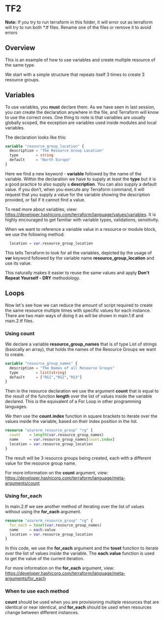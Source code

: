 # TF2

**Note:** If you try to run terraform in this folder, it will error out as terraform will try to run both *.tf files. Rename one of the files or remove it to avoid errors

## Overview

This is an example of how to use variables and create multiple resource of the same type.

We start with a simple structure that repeats itself 3 times to create 3 resource groups.

## Variables

To use variables, you **must** declare them. As we have seen in last session, you can create the declaration anywhere in the file, and Terraform will know to use the correct ones. One thing to note is that variables are usually globally scoped, the exception are variables used inside modules and local variables.

The declaration looks like this:

```terraform
variable "resource_group_location" {
  description = "The Resource Group Location"
  type        = string
  default     = "North Europe"
}
```

Here we find a new keyword - **variable** followed by the name of the variable. Within the declaration we have to supply at least the **type** but it is a good practice to also supply a **description**. You can also supply a default value. If you don’t, when you execute any Terraform command, it will request that you supply a value for the variable showing the description provided, or fail if it cannot find a value.

To read more about variables, view: <https://developer.hashicorp.com/terraform/language/values/variables>. It is highly encouraged to get familiar with variable types, validations, sensitivity.

When we want to reference a variable value in a resource or module block, we use the following method:

```terraform
  location = var.resource_group_location
```

This tells Terraform to look for all the variables, depicted by the usage of **var** keyword followed by the variable name **resource_group_location** and use its value.

This naturally makes it easier to reuse the same values and apply **Don't Repeat Yourself - DRY** methodology.

## Loops

Now let's see how we can reduce the amount of script required to create the same resource multiple times with specific values for each instance. There are two main ways of doing it as will be shown in main.1.tf and main.2.tf files.

### Using count

We declare a variable **resource_group_names** that is of type List of strings (basically an array), that holds the names of the Resource Groups we want to create.

```terraform
variable "resource_group_names" {
  description = "The Names of all Resource Groups"
  type        = list(string)
  default     = ["RG1","RG2","RG3"]
}
```

Then in the resource declaration we use the argument **count** that is equal to the result of the function **length** over the list of values inside the variable declared. This is the equivalent of a For Loop in other programming languages.

We then use the **count.index** function in square brackets to iterate over the values inside the variable, based on their index position in the list.

```terraform
resource "azurerm_resource_group" "rg" {
  count    = length(var.resource_group_names)
  name     = var.resource_group_names[count.index]
  location = var.resource_group_location
}
```

The result will be 3 resource groups being created, each with a different value for the resource group name.

For more information on the **count** argument, view: <https://developer.hashicorp.com/terraform/language/meta-arguments/count>

### Using for_each

In main.2.tf we see another method of iterating over the list of values without using the **for_each** argument.

```terraform
resource "azurerm_resource_group" "rg" {
  for_each = toset(var.resource_group_names)
  name     = each.value
  location = var.resource_group_location
}
```

In this code, we use the **for_each** argument and the **toset** function to iterate over the list of values inside the variable. The **each.value** function is used to get the value of the current iteration.

For more information on the **for_each** argument, view: <https://developer.hashicorp.com/terraform/language/meta-arguments/for_each>

### When to use each method

**count** should be used when you are provisioning multiple resources that are identical or near identical, and **for_each** should be used when resources change between different instances.
